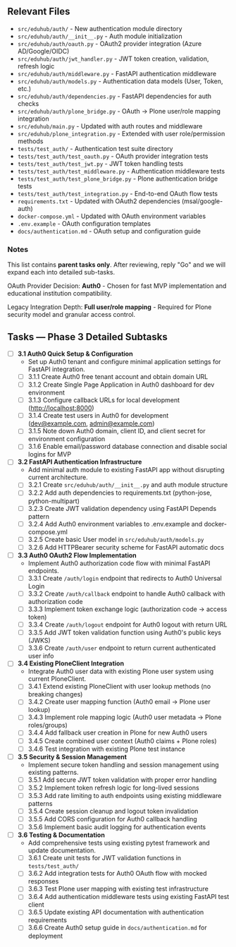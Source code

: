 ## Relevant Files

- `src/eduhub/auth/` - New authentication module directory
- `src/eduhub/auth/__init__.py` - Auth module initialization
- `src/eduhub/auth/oauth.py` - OAuth2 provider integration (Azure AD/Google/OIDC)
- `src/eduhub/auth/jwt_handler.py` - JWT token creation, validation, refresh logic
- `src/eduhub/auth/middleware.py` - FastAPI authentication middleware
- `src/eduhub/auth/models.py` - Authentication data models (User, Token, etc.)
- `src/eduhub/auth/dependencies.py` - FastAPI dependencies for auth checks
- `src/eduhub/auth/plone_bridge.py` - OAuth → Plone user/role mapping integration
- `src/eduhub/main.py` - Updated with auth routes and middleware
- `src/eduhub/plone_integration.py` - Extended with user role/permission methods
- `tests/test_auth/` - Authentication test suite directory
- `tests/test_auth/test_oauth.py` - OAuth provider integration tests
- `tests/test_auth/test_jwt.py` - JWT token handling tests
- `tests/test_auth/test_middleware.py` - Authentication middleware tests
- `tests/test_auth/test_plone_bridge.py` - Plone authentication bridge tests
- `tests/test_auth/test_integration.py` - End-to-end OAuth flow tests
- `requirements.txt` - Updated with OAuth2 dependencies (msal/google-auth)
- `docker-compose.yml` - Updated with OAuth environment variables
- `.env.example` - OAuth configuration templates
- `docs/authentication.md` - OAuth setup and configuration guide

### Notes

This list contains **parent tasks only**. After reviewing, reply "Go" and we will expand each into detailed sub-tasks.

OAuth Provider Decision: **Auth0** - Chosen for fast MVP implementation and educational institution compatibility.

Legacy Integration Depth: **Full user/role mapping** - Required for Plone security model and granular access control.

## Tasks — Phase 3 Detailed Subtasks

- [ ] **3.1 Auth0 Quick Setup & Configuration**
  - Set up Auth0 tenant and configure minimal application settings for FastAPI integration.
  - [ ] 3.1.1 Create Auth0 free tenant account and obtain domain URL
  - [ ] 3.1.2 Create Single Page Application in Auth0 dashboard for dev environment
  - [ ] 3.1.3 Configure callback URLs for local development (<http://localhost:8000>)
  - [ ] 3.1.4 Create test users in Auth0 for development (<dev@example.com>, <admin@example.com>)
  - [ ] 3.1.5 Note down Auth0 domain, client ID, and client secret for environment configuration
  - [ ] 3.1.6 Enable email/password database connection and disable social logins for MVP

- [ ] **3.2 FastAPI Authentication Infrastructure**
  - Add minimal auth module to existing FastAPI app without disrupting current architecture.
  - [ ] 3.2.1 Create `src/eduhub/auth/__init__.py` and auth module structure
  - [ ] 3.2.2 Add auth dependencies to requirements.txt (python-jose, python-multipart)
  - [ ] 3.2.3 Create JWT validation dependency using FastAPI Depends pattern
  - [ ] 3.2.4 Add Auth0 environment variables to .env.example and docker-compose.yml
  - [ ] 3.2.5 Create basic User model in `src/eduhub/auth/models.py`
  - [ ] 3.2.6 Add HTTPBearer security scheme for FastAPI automatic docs

- [ ] **3.3 Auth0 OAuth2 Flow Implementation**
  - Implement Auth0 authorization code flow with minimal FastAPI endpoints.
  - [ ] 3.3.1 Create `/auth/login` endpoint that redirects to Auth0 Universal Login
  - [ ] 3.3.2 Create `/auth/callback` endpoint to handle Auth0 callback with authorization code
  - [ ] 3.3.3 Implement token exchange logic (authorization code → access token)
  - [ ] 3.3.4 Create `/auth/logout` endpoint for Auth0 logout with return URL
  - [ ] 3.3.5 Add JWT token validation function using Auth0's public keys (JWKS)
  - [ ] 3.3.6 Create `/auth/user` endpoint to return current authenticated user info

- [ ] **3.4 Existing PloneClient Integration**
  - Integrate Auth0 user data with existing Plone user system using current PloneClient.
  - [ ] 3.4.1 Extend existing PloneClient with user lookup methods (no breaking changes)
  - [ ] 3.4.2 Create user mapping function (Auth0 email → Plone user lookup)
  - [ ] 3.4.3 Implement role mapping logic (Auth0 user metadata → Plone roles/groups)
  - [ ] 3.4.4 Add fallback user creation in Plone for new Auth0 users
  - [ ] 3.4.5 Create combined user context (Auth0 claims + Plone roles)
  - [ ] 3.4.6 Test integration with existing Plone test instance

- [ ] **3.5 Security & Session Management**
  - Implement secure token handling and session management using existing patterns.
  - [ ] 3.5.1 Add secure JWT token validation with proper error handling
  - [ ] 3.5.2 Implement token refresh logic for long-lived sessions
  - [ ] 3.5.3 Add rate limiting to auth endpoints using existing middleware patterns
  - [ ] 3.5.4 Create session cleanup and logout token invalidation
  - [ ] 3.5.5 Add CORS configuration for Auth0 callback handling
  - [ ] 3.5.6 Implement basic audit logging for authentication events

- [ ] **3.6 Testing & Documentation**
  - Add comprehensive tests using existing pytest framework and update documentation.
  - [ ] 3.6.1 Create unit tests for JWT validation functions in `tests/test_auth/`
  - [ ] 3.6.2 Add integration tests for Auth0 OAuth flow with mocked responses
  - [ ] 3.6.3 Test Plone user mapping with existing test infrastructure
  - [ ] 3.6.4 Add authentication middleware tests using existing FastAPI test client
  - [ ] 3.6.5 Update existing API documentation with authentication requirements
  - [ ] 3.6.6 Create Auth0 setup guide in `docs/authentication.md` for deployment

